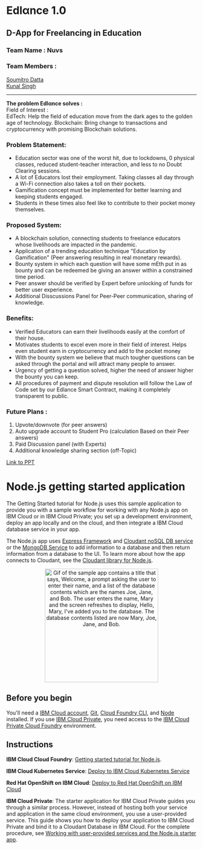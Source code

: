 # Edlαnce 1.0
D-App for Freelancing in Education
-----------------------------------
### **Team Name :** Nuvs
### **Team Members :**
[Soumitro Datta](https://github.com/soumi0705)\
[Kunal Singh](https://github.com/kvnal)
- - - - -
**The problem Edlαnce solves :** \
Field of Interest :\
EdTech: Help the field of education move from the dark ages to the golden age of technology.
Blockchain: Bring change to transactions and cryptocurrency with promising Blockchain solutions.

### Problem Statement:
* Education sector was one of the worst hit, due to lockdowns, 0 physical classes, reduced student-teacher interaction, and less to no Doubt Clearing sessions.
* A lot of Educators lost their employment. Taking classes all day through a Wi-Fi connection also takes a toll on their pockets.
* Gamification concept must be implemented for better learning and keeping students engaged.
* Students in these times also feel like to contribute to their pocket money themselves.


### Proposed System:
* A blockchain solution, connecting students to freelance educators whose livelihoods are impacted in the pandemic. 
* Application of a trending education technique "Education by Gamification" (Peer answering resulting in real monetary rewards).
* Bounty system in which each question will have some mEth put in as bounty and can be redeemed be giving an answer within a constrained time period.
* Peer answer should be verified by Expert before unlocking of funds for better user experience.
* Additional Disscussions Panel for Peer-Peer communication, sharing of knowledge.

### Benefits:
* Verified Educators can earn their livelihoods easily at the comfort of their house.
* Motivates students to excel even more in their field of interest. Helps even student earn in cryptocurrency and add to the pocket money
* With the bounty system we believe that much tougher questions can be asked through the portal and will attract many people to answer. 
* Urgency of getting a question solved, higher the need of answer higher the bounty you can keep.
* All procedures of payment and dispute resolution will follow the Law of Code set by our Edlance Smart Contract, making it completely transparent to public.


### Future Plans :
1. Upvote/downvote (for peer answers)
2. Auto upgrade account to Student Pro (calculation Based on their Peer answers)
3. Paid Discussion panel (with Experts)
4. Additional knowledge sharing section (off-Topic)

[Link to PPT](https://docs.google.com/presentation/d/11hzHx92gPnx3sOkRfBTbXifp00ps7sM7xDixAWLNiwo/edit?usp=sharing) 

<!-- [Stable Master Branch](https://github.com/soumi0705/Edlance_/commit/89c9d18fb3af50bee445671b1be23f29ad9c41d8) -->
<!-- [Link to Video]()
 -->

# Node.js getting started application
The Getting Started tutorial for Node.js uses this sample application to provide you with a sample workflow for working with any Node.js app on IBM Cloud or in IBM Cloud Private; you set up a development environment, deploy an app locally and on the cloud, and then integrate a IBM Cloud database service in your app.

The Node.js app uses [Express Framework](https://expressjs.com) and [Cloudant noSQL DB service](https://console.bluemix.net/catalog/services/cloudant-nosql-db) or the [MongoDB Service](http://mongodb.github.io/node-mongodb-native/) to add information to a database and then return information from a database to the UI. To learn more about how the app connects to Cloudant, see the [Cloudant library for Node.js](https://www.npmjs.com/package/cloudant).

<p align="center">
  <img src="https://raw.githubusercontent.com/IBM-Cloud/get-started-java/master/docs/GettingStarted.gif" width="300" alt="Gif of the sample app contains a title that says, Welcome, a prompt asking the user to enter their name, and a list of the database contents which are the names Joe, Jane, and Bob. The user enters the name, Mary and the screen refreshes to display, Hello, Mary, I've added you to the database. The database contents listed are now Mary, Joe, Jane, and Bob.">
</p>

## Before you begin

You'll need a [IBM Cloud account](https://console.ng.bluemix.net/registration/), [Git](https://git-scm.com/downloads), [Cloud Foundry CLI](https://github.com/cloudfoundry/cli#downloads), and [Node](https://nodejs.org/en/) installed. If you use [IBM Cloud Private](https://www.ibm.com/cloud-computing/products/ibm-cloud-private/), you need access to the [IBM Cloud Private Cloud Foundry](https://www.ibm.com/support/knowledgecenter/en/SSBS6K_2.1.0/cloud_foundry/overview.html) environment.

## Instructions

**IBM Cloud Cloud Foundry**: [Getting started tutorial for Node.js](https://cloud.ibm.com/docs/cloud-foundry-public?topic=cloud-foundry-public-getting-started-node).

**IBM Cloud Kubernetes Service**: [Deploy to IBM Cloud Kubernetes Service](README-kubernetes.md)

**Red Hat OpenShift on IBM Cloud**: [Deploy to Red Hat OpenShift on IBM Cloud](README-OpenShift.md)

**IBM Cloud Private**: The starter application for IBM Cloud Private guides you through a similar process. However, instead of hosting both your service and application in the same cloud environment, you use a user-provided service. This guide shows you how to deploy your application to IBM Cloud Private and bind it to a Cloudant Database in IBM Cloud. For the complete procedure, see [Working with user-provided services and the Node.js starter app](https://www.ibm.com/support/knowledgecenter/SSBS6K_2.1.0/cloud_foundry/buildpacks/buildpacks_using_nodejsapp.html).
